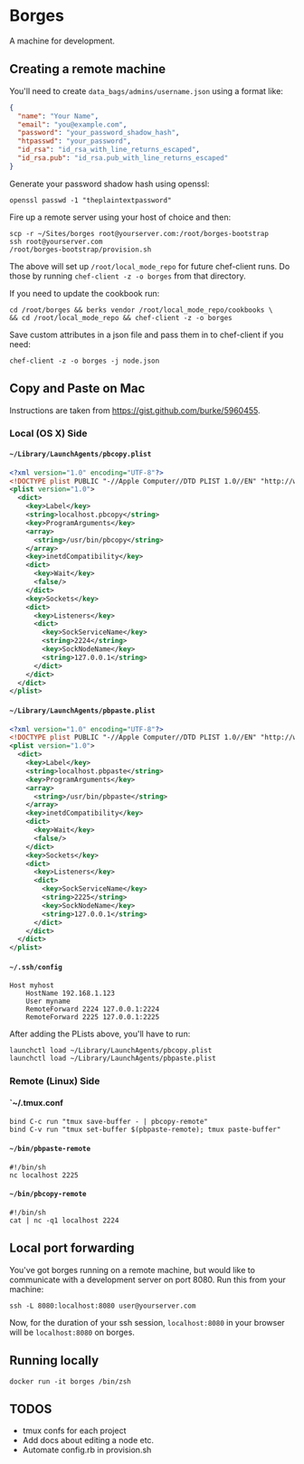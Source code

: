 # Borges

A machine for development.

## Creating a remote machine

You'll need to create `data_bags/admins/username.json` using a format
like:

```json
{
  "name": "Your Name",
  "email": "you@example.com",
  "password": "your_password_shadow_hash",
  "htpasswd": "your_password",
  "id_rsa": "id_rsa_with_line_returns_escaped",
  "id_rsa.pub": "id_rsa.pub_with_line_returns_escaped"
}
```

Generate your password shadow hash using openssl:

    openssl passwd -1 "theplaintextpassword"

Fire up a remote server using your host of choice and then:

```
scp -r ~/Sites/borges root@yourserver.com:/root/borges-bootstrap
ssh root@yourserver.com
/root/borges-bootstrap/provision.sh
```

The above will set up `/root/local_mode_repo` for future chef-client
runs. Do those by running `chef-client -z -o borges` from that
directory.

If you need to update the cookbook run:

    cd /root/borges && berks vendor /root/local_mode_repo/cookbooks \
    && cd /root/local_mode_repo && chef-client -z -o borges

Save custom attributes in a json file and pass them in to chef-client
if you need:

    chef-client -z -o borges -j node.json

## Copy and Paste on Mac

Instructions are taken from https://gist.github.com/burke/5960455.

### Local (OS X) Side

#### `~/Library/LaunchAgents/pbcopy.plist`

```xml
<?xml version="1.0" encoding="UTF-8"?>
<!DOCTYPE plist PUBLIC "-//Apple Computer//DTD PLIST 1.0//EN" "http://www.apple.com/DTDs/PropertyList-1.0.dtd">
<plist version="1.0">
  <dict>
    <key>Label</key>
    <string>localhost.pbcopy</string>
    <key>ProgramArguments</key>
    <array>
      <string>/usr/bin/pbcopy</string>
    </array>
    <key>inetdCompatibility</key>
    <dict>
      <key>Wait</key>
      <false/>
    </dict>
    <key>Sockets</key>
    <dict>
      <key>Listeners</key>
      <dict>
        <key>SockServiceName</key>
        <string>2224</string>
        <key>SockNodeName</key>
        <string>127.0.0.1</string>
      </dict>
    </dict>
  </dict>
</plist>
```

#### `~/Library/LaunchAgents/pbpaste.plist`

``` xml
<?xml version="1.0" encoding="UTF-8"?>
<!DOCTYPE plist PUBLIC "-//Apple Computer//DTD PLIST 1.0//EN" "http://www.apple.com/DTDs/PropertyList-1.0.dtd">
<plist version="1.0">
  <dict>
    <key>Label</key>
    <string>localhost.pbpaste</string>
    <key>ProgramArguments</key>
    <array>
      <string>/usr/bin/pbpaste</string>
    </array>
    <key>inetdCompatibility</key>
    <dict>
      <key>Wait</key>
      <false/>
    </dict>
    <key>Sockets</key>
    <dict>
      <key>Listeners</key>
      <dict>
        <key>SockServiceName</key>
        <string>2225</string>
        <key>SockNodeName</key>
        <string>127.0.0.1</string>
      </dict>
    </dict>
  </dict>
</plist>
```

#### `~/.ssh/config`

```
Host myhost
    HostName 192.168.1.123
    User myname
    RemoteForward 2224 127.0.0.1:2224
    RemoteForward 2225 127.0.0.1:2225
```

After adding the PLists above, you'll have to run:

```
launchctl load ~/Library/LaunchAgents/pbcopy.plist
launchctl load ~/Library/LaunchAgents/pbpaste.plist
```

### Remote (Linux) Side

#### `~/.tmux.conf

```
bind C-c run "tmux save-buffer - | pbcopy-remote"
bind C-v run "tmux set-buffer $(pbpaste-remote); tmux paste-buffer"
```

#### `~/bin/pbpaste-remote`

```
#!/bin/sh
nc localhost 2225
```

#### `~/bin/pbcopy-remote`

```
#!/bin/sh
cat | nc -q1 localhost 2224
```

## Local port forwarding

You've got borges running on a remote machine, but would like to
communicate with a development server on port 8080. Run this from your
machine:

    ssh -L 8080:localhost:8080 user@yourserver.com

Now, for the duration of your ssh session, `localhost:8080` in your
browser will be `localhost:8080` on borges.

## Running locally

    docker run -it borges /bin/zsh

## TODOS

- tmux confs for each project
- Add docs about editing a node etc.
- Automate config.rb in provision.sh

